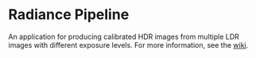 # Radiance Pipeline

An application for producing calibrated HDR images from multiple LDR images with different exposure levels. For more information, see the [wiki](https://github.com/zimmermannliam/radiance_pipeline/wiki).